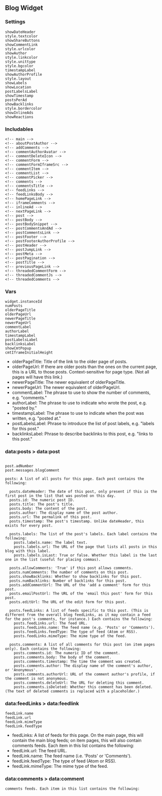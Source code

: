 ## Blog Widget
### Settings
```
showDateHeader
style.textcolor
showShareButtons
showCommentLink
style.urlcolor
showAuthor
style.linkcolor
style.unittype
style.bgcolor
timestampLabel
showAuthorProfile
style.layout
showLabels
showLocation
postLabelsLabel
showTimestamp
postsPerAd
showBacklinks
style.bordercolor
showInlineAds
showReactions
```
### Includables
```
<!-- main -->
<!-- aboutPostAuthor -->
<!-- addComments -->
<!-- commentAuthorAvatar -->
<!-- commentDeleteIcon -->
<!-- commentForm -->
<!-- commentFormIframeSrc -->
<!-- commentItem -->
<!-- commentList -->
<!-- commentPicker -->
<!-- comments -->
<!-- commentsTitle -->
<!-- feedLinks -->
<!-- feedLinksBody -->
<!-- homePageLink -->
<!-- iframeComments -->
<!-- inlineAd -->
<!-- nextPageLink -->
<!-- post -->
<!-- postBody -->
<!-- postBodySnippet -->
<!-- postCommentsAndAd -->
<!-- postCommentsLink -->
<!-- postFooter -->
<!-- postFooterAuthorProfile -->
<!-- postHeader -->
<!-- postJumpLink -->
<!-- postMeta -->
<!-- postPagination -->
<!-- postTitle -->
<!-- previousPageLink -->
<!-- threadedCommentForm -->
<!-- threadedCommentJs -->
<!-- threadedComments -->
```

### Vars
```
widget.instanceId
numPosts
olderPageTitle
olderPageUrl
newerPageTitle
newerPageUrl
commentLabel
authorLabel
timestampLabel
postLabelsLabel
backlinksLabel
showCmtPopup
cmtIframeInitialHeight
```
- olderPageTitle: Title of the link to the older page of posts.
- olderPageUrl: If there are older posts than the ones on the current page, this is a URL to those posts. Context-sensitive for page type. (Not all pages will have this link.)
- newerPageTitle: The newer equivalent of olderPageTitle.
- newerPageUrl: The newer equivalent of olderPageUrl.
- commentLabel: The phrase to use to show the number of comments, e.g. "comments."
- authorLabel: The phrase to use to indicate who wrote the post, e.g. "posted by."
- timestampLabel: The phrase to use to indicate when the post was written, e.g. "posted at."
- postLabelsLabel: Phrase to introduce the list of post labels, e.g. "labels for this post."
- backlinksLabel: Phrase to describe backlinks to this post, e.g. "links to this post."

### data:posts > data:post
```
```

```
post.adNumber
post.messages.blogComment
```

```
posts: A list of all posts for this page. Each post contains the following:

  posts.dateHeader: The date of this post, only present if this is the first post in the list that was posted on this day.
  posts.id: The numeric post ID.
  posts.title: The post's title.
  posts.body: The content of the post.
  posts.author: The display name of the post author.
  posts.url: The permalink of this post.
  posts.timestamp: The post's timestamp. Unlike dateHeader, this exists for every post.
  
  posts.labels: The list of the post's labels. Each label contains the following:
    posts.labels.name: The label text.
    posts.labels.url: The URL of the page that lists all posts in this blog with this label.
    posts.labels.isLast: True or false. Whether this label is the last one in the list (useful for placing commas).
  
  posts.allowComments: 'True' if this post allows comments.
  posts.numComments: The number of comments on this post.
  posts.showBacklinks: Whether to show backlinks for this post.
  posts.numBacklinks: Number of backlinks for this post.
  posts.addCommentUrl: The URL of the 'add a comment' form for this post.
  posts.emailPostUrl: The URL of the 'email this post' form for this post.
  posts.editUrl: The URL of the edit form for this post.
  
  posts.feedLinks: A list of feeds specific to this post. (This is different from the overall blog feedLinks, as it may contain a feed for the post's comments, for instance.) Each contains the following:
    posts.feedLinks.url: The feed URL.
    posts.feedLinks.name: The feed name (e.g. 'Posts' or 'Comments').
    posts.feedLinks.feedType: The type of feed (Atom or RSS).
    posts.feedLinks.mimeType: The mime type of the feed.
  
  posts.comments: A list of all comments for this post (on item pages only). Each contains the following:
    posts.comments.id: The numeric ID of the comment.
    posts.comments.body: The body of the comment.
    posts.comments.timestamp: The time the comment was created.
    posts.comments.author: The display name of the comment's author, or 'Anonymous'.
    posts.comments.authorUrl: URL of the comment author's profile, if the comment is not anonymous.
    posts.comments.deleteUrl: The URL for deleting this comment.
    posts.comments.isDeleted: Whether this comment has been deleted. (The text of deleted comments is replaced with a placeholder.)
```
### data:feedLinks > data:feedlink
```
feedLink.name
feedLink.url
feedLink.mimeType
feedLink.feedType
```
- feedLinks: A list of feeds for this page. On the main page, this will contain the main blog feeds; on item pages, this will also contain comments feeds. Each item in this list contains the following:   
- feedLink.url: The feed URL.
- feedLink.name: The feed name (i.e. 'Posts' or 'Comments').
- feedLink.feedType: The type of feed (Atom or RSS).
- feedLink.mimeType: The mime type of the feed.

### data:comments > data:comment
```
comments feeds. Each item in this list contains the following:
```


